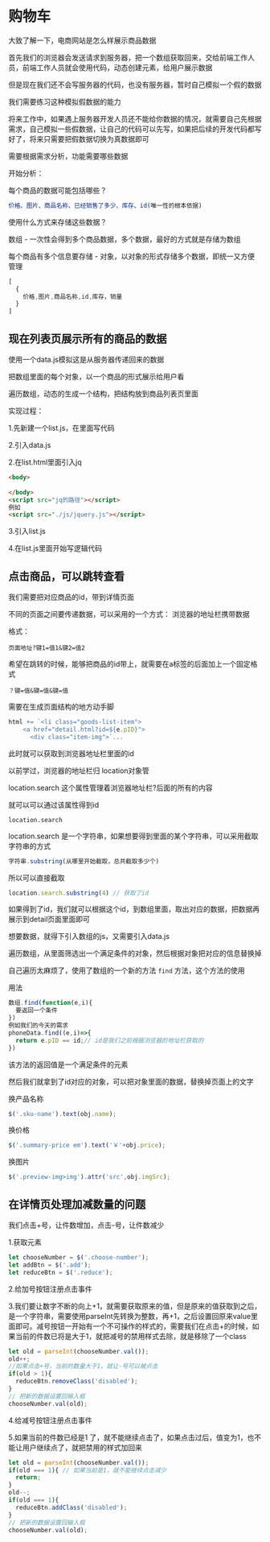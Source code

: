 # 购物车

大致了解一下，电商网站是怎么样展示商品数据

首先我们的浏览器会发送请求到服务器，把一个数组获取回来，交给前端工作人员，前端工作人员就会使用代码，动态创建元素，给用户展示数据



但是现在我们还不会写服务器的代码，也没有服务器，暂时自己模拟一个假的数据

我们需要练习这种模拟假数据的能力

将来工作中，如果遇上服务器开发人员还不能给你数据的情况，就需要自己先根据需求，自己模拟一些假数据，让自己的代码可以先写，如果把后续的开发代码都写好了，将来只需要把假数据切换为真数据即可

需要根据需求分析，功能需要哪些数据

开始分析：

每个商品的数据可能包括哪些？

```js
价格、图片、商品名称、已经销售了多少、库存、id(唯一性的根本依据)
```

使用什么方式来存储这些数据？

数组 - 一次性会得到多个商品数据，多个数据，最好的方式就是存储为数组

每个商品有多个信息要存储 - 对象，以对象的形式存储多个数据，即统一又方便管理

```js
[
  {
    价格,图片,商品名称,id,库存，销量
  }  
]
```



## 现在列表页展示所有的商品的数据

使用一个data.js模拟这是从服务器传递回来的数据

把数组里面的每个对象，以一个商品的形式展示给用户看

遍历数组，动态的生成一个结构，把结构放到商品列表页里面



实现过程：

1.先新建一个list.js，在里面写代码

2.引入data.js

2.在list.html里面引入jq

```html
<body>
  
</body>
<script src="jq的路径"></script>
例如
<script src="./js/jquery.js"></script>
```

3.引入list.js

4.在list.js里面开始写逻辑代码



## 点击商品，可以跳转查看

我们需要把对应商品的id，带到详情页面

不同的页面之间要传递数据，可以采用的一个方式： 浏览器的地址栏携带数据

格式：

```
页面地址?键1=值1&键2=值2
```



希望在跳转的时候，能够把商品的id带上，就需要在a标签的后面加上一个固定格式

```
？键=值&键=值&键=值
```

需要在生成页面结构的地方动手脚

```js
html += `<li class="goods-list-item">
    <a href="detail.html?id=${e.pID}">
      <div class="item-img">`...
```



此时就可以获取到浏览器地址栏里面的id

以前学过，浏览器的地址栏归 location对象管

location.search 这个属性管理着浏览器地址栏?后面的所有的内容

就可以可以通过该属性得到id

```
location.search
```

location.search 是一个字符串，如果想要得到里面的某个字符串，可以采用截取字符串的方式

```js
字符串.substring(从哪里开始截取，总共截取多少个)
```

所以可以直接截取

```js
location.search.substring(4) // 获取了id
```



如果得到了id，我们就可以根据这个id，到数组里面，取出对应的数据，把数据再展示到detail页面里面即可

想要数据，就得下引入数组的js，又需要引入data.js

遍历数组，从里面筛选出一个满足条件的对象，然后根据对象把对应的信息替换掉

自己遍历太麻烦了，使用了数组的一个新的方法 `find` 方法，这个方法的使用

用法

```js
数组.find(function(e,i){
  要返回一个条件
})
例如我们的今天的需求
phoneData.find((e,i)=>{
  return e.pID == id;// id是我们之前根据浏览器的地址栏获取的
})
```

该方法的返回值是一个满足条件的元素

然后我们就拿到了id对应的对象，可以把对象里面的数据，替换掉页面上的文字

换产品名称

```js
$('.sku-name').text(obj.name);
```



换价格

```js
$('.summary-price em').text('￥'+obj.price);
```



换图片

```js
$('.preview-img>img').attr('src',obj.imgSrc);
```



## 在详情页处理加减数量的问题

我们点击+号，让件数增加，点击-号，让件数减少

1.获取元素

```js
let chooseNumber = $('.choose-number');
let addBtn = $('.add');
let reduceBtn = $('.reduce');
```

2.给加号按钮注册点击事件

3.我们要让数字不断的向上+1，就需要获取原来的值，但是原来的值获取到之后，是一个字符串，需要使用parseInt先转换为整数，再+1，之后设置回原来value里面即可。减号按钮一开始有一个不可操作的样式的，需要我们在点击+的时候，如果当前的件数已将是大于1，就把减号的禁用样式去除，就是移除了一个class

```js
let old = parseInt(chooseNumber.val());
old++;
//如果点击+号，当前的数量大于1，就让-号可以被点击
if(old > 1){
  reduceBtn.removeClass('disabled');
}
// 把新的数据设置回输入框
chooseNumber.val(old);
```

4.给减号按钮注册点击事件

5.如果当前的件数已经是1 了，就不能继续点击了，如果点击过后，值变为1，也不能让用户继续点了，就把禁用的样式加回来

```js
let old = parseInt(chooseNumber.val());
if(old === 1){ // 如果当前是1，就不能继续点击减少      
  return;
}
old--;
if(old === 1){
  reduceBtn.addClass('disabled');
}
// 把新的数据设置回输入框
chooseNumber.val(old);
```





